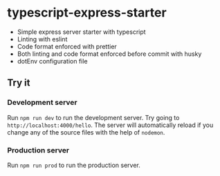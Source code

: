 # typescript-express-starter

* Simple express server starter with typescript<br/>
* Linting with eslint<br/>
* Code format enforced with prettier<br/>
* Both linting and code format enforced before commit with husky<br/>
* dotEnv configuration file<br/>

## Try it

### Development server
Run `npm run dev` to run the development server. Try going to `http://localhost:4000/hello`. 
The server will automatically reload if you change any of the source files with the help of `nodemon`.

### Production server
Run `npm run prod` to run the production server.
